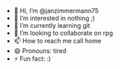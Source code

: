 - 👋 Hi, I’m @janzimmermann75
- 👀 I’m interested in nothing ;)
- 🌱 I’m currently learning git
- 💞️ I’m looking to collaborate on rpg
- 📫 How to reach me call home
- 😄 Pronouns: tired
- ⚡ Fun fact: :)

<!---
janzimmermann75/janzimmermann75 is a ✨ special ✨ repository because its `README.md` (this file) appears on your GitHub profile.
You can click the Preview link to take a look at your changes.
--->

